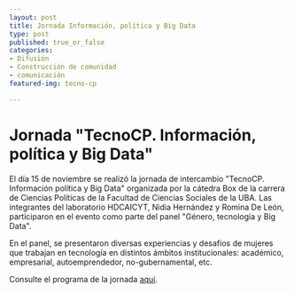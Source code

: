 ```yaml
---
layout: post
title: Jornada Información, política y Big Data
type: post
published: true_or_false
categories:
- Difusión
- Construcción de comunidad
- comunicación
featured-img: tecno-cp

---
```


# Jornada "TecnoCP. Información, política y Big Data"

El día 15 de noviembre se realizó la jornada de intercambio "TecnoCP. Información política y Big Data" organizada por la cátedra Box de la carrera de Ciencias Políticas de la Facultad de Ciencias Sociales de la UBA. Las integrantes del laboratorio HDCAICYT, Nidia Hernández y Romina De León, participaron en el evento como parte del panel "Género, tecnología y Big Data".

En el panel, se presentaron diversas experiencias y desafíos de mujeres que trabajan en tecnología en distintos ámbitos institucionales: académico, empresarial, autoemprendedor, no-gubernamental, etc.

Consulte el programa de la jornada [aquí](https://www.docdroid.net/JKE2X8T/programa-tecnocp-2019-pdf).



